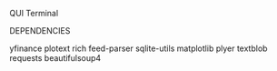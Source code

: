 QUI Terminal

DEPENDENCIES

yfinance
plotext
rich
feed-parser
sqlite-utils
matplotlib
plyer
textblob
requests
beautifulsoup4
